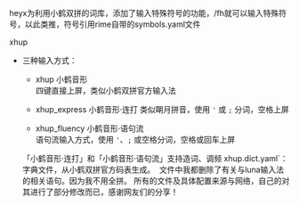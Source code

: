 heyx为利用小鹤双拼的词库，添加了输入特殊符号的功能，/fh就可以输入特殊符号，以此类推，符号引用rime自带的symbols.yaml文件

xhup
- 三种输入方式：
  - xhup 小鹤音形  
    四键直接上屏，类似小鹤双拼官方输入法

  - xhup\_express 小鹤音形·连打
    类似朙月拼音，使用 `'` 或 `;` 分词，空格上屏

  - xhup\_fluency 小鹤音形·语句流  
    语句流输入方式，使用 `'`、`;` 或空格分词，空格或回车上屏
    
  「小鹤音形·连打」和「小鹤音形·语句流」支持造词、调频
  xhup.dict.yaml`：字典文件，从小鹤双拼官方码表生成。
  文件中我都删除了有关与luna输入法的相关语句。因为我不用全拼。
所有的文件及具体配置来源与网络，自己的对其进行了部分修改而已，感谢网友们的分享！
